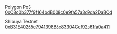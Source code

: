 Polygon PoS  
[0xC8c0b377f9f164bdB008c0e9fa57a3d9da2DaBCd](https://polygonscan.com/token/0xc8c0b377f9f164bdb008c0e9fa57a3d9da2dabcd)

Shibuya Testnet  
[0xB31E40265e7941398B8c83304Cef92b61fa0a411](https://blockscout.com/shibuya/token/0xB31E40265e7941398B8c83304Cef92b61fa0a411/token-transfers)

